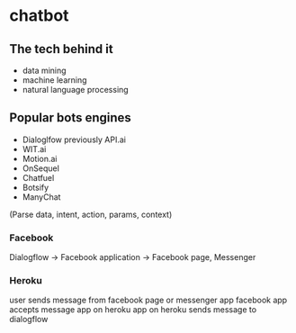 # chatbot

## The tech behind it

- data mining
- machine learning
- natural language processing

## Popular bots engines

- Dialoglfow previously API.ai
- WIT.ai
- Motion.ai
- OnSequel
- Chatfuel
- Botsify
- ManyChat

(Parse data, intent, action, params, context)

### Facebook

Dialogflow -> Facebook application -> Facebook page, Messenger

### Heroku

user sends message from facebook page or messenger app
facebook app accepts message
app on heroku
app on heroku sends message to dialogflow